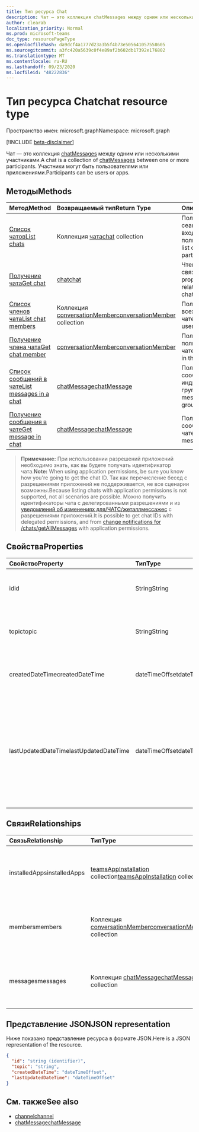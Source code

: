 ```yaml
---
title: Тип ресурса Chat
description: Чат — это коллекция chatMessages между одним или несколькими участниками.
author: clearab
localization_priority: Normal
ms.prod: microsoft-teams
doc_type: resourcePageType
ms.openlocfilehash: da9dcf4a1777d23a3b5f4b73e505641057558605
ms.sourcegitcommit: a3fc420a5639c0f4e89af2b602db17392e176802
ms.translationtype: MT
ms.contentlocale: ru-RU
ms.lasthandoff: 09/23/2020
ms.locfileid: "48222836"
---
```

# <a name="chat-resource-type"></a><span data-ttu-id="6d02f-103">Тип ресурса Chat</span><span class="sxs-lookup"><span data-stu-id="6d02f-103">chat resource type</span></span>

<span data-ttu-id="6d02f-104">Пространство имен: microsoft.graph</span><span class="sxs-lookup"><span data-stu-id="6d02f-104">Namespace: microsoft.graph</span></span>

[!INCLUDE [beta-disclaimer](../../includes/beta-disclaimer.md)]

<span data-ttu-id="6d02f-105">Чат — это коллекция [chatMessages](chatmessage.md) между одним или несколькими участниками.</span><span class="sxs-lookup"><span data-stu-id="6d02f-105">A chat is a collection of [chatMessages](chatmessage.md) between one or more participants.</span></span> <span data-ttu-id="6d02f-106">Участники могут быть пользователями или приложениями.</span><span class="sxs-lookup"><span data-stu-id="6d02f-106">Participants can be users or apps.</span></span>

## <a name="methods"></a><span data-ttu-id="6d02f-107">Методы</span><span class="sxs-lookup"><span data-stu-id="6d02f-107">Methods</span></span>

|  <span data-ttu-id="6d02f-108">Метод</span><span class="sxs-lookup"><span data-stu-id="6d02f-108">Method</span></span>       |  <span data-ttu-id="6d02f-109">Возвращаемый тип</span><span class="sxs-lookup"><span data-stu-id="6d02f-109">Return Type</span></span>  | <span data-ttu-id="6d02f-110">Описание</span><span class="sxs-lookup"><span data-stu-id="6d02f-110">Description</span></span>| <span data-ttu-id="6d02f-111">Разрешения</span><span class="sxs-lookup"><span data-stu-id="6d02f-111">Permissions</span></span> |
|:---------------|:--------|:----------|-----------|
|[<span data-ttu-id="6d02f-112">Список чатов</span><span class="sxs-lookup"><span data-stu-id="6d02f-112">List chats</span></span>](../api/chat-list.md) | <span data-ttu-id="6d02f-113">Коллекция [чата](chat.md)</span><span class="sxs-lookup"><span data-stu-id="6d02f-113">[chat](chat.md) collection</span></span> | <span data-ttu-id="6d02f-114">Получение списка сеансов, в которые входит пользователь.</span><span class="sxs-lookup"><span data-stu-id="6d02f-114">Get the list of chats a user is part of.</span></span>| <span data-ttu-id="6d02f-115">**Только делегированные**</span><span class="sxs-lookup"><span data-stu-id="6d02f-115">**Delegated only**</span></span> |
|[<span data-ttu-id="6d02f-116">Получение чата</span><span class="sxs-lookup"><span data-stu-id="6d02f-116">Get chat</span></span>](../api/chat-get.md) | [<span data-ttu-id="6d02f-117">chat</span><span class="sxs-lookup"><span data-stu-id="6d02f-117">chat</span></span>](chat.md) | <span data-ttu-id="6d02f-118">Чтение свойств и связей чата.</span><span class="sxs-lookup"><span data-stu-id="6d02f-118">Read properties and relationships of the chat.</span></span>| <span data-ttu-id="6d02f-119">**Только делегированные**</span><span class="sxs-lookup"><span data-stu-id="6d02f-119">**Delegated only**</span></span> |
|[<span data-ttu-id="6d02f-120">Список членов чата</span><span class="sxs-lookup"><span data-stu-id="6d02f-120">List chat members</span></span>](../api/conversationmember-list.md) | <span data-ttu-id="6d02f-121">Коллекция [conversationMember](conversationmember.md)</span><span class="sxs-lookup"><span data-stu-id="6d02f-121">[conversationMember](conversationmember.md) collection</span></span> | <span data-ttu-id="6d02f-122">Получение списка всех пользователей в чате.</span><span class="sxs-lookup"><span data-stu-id="6d02f-122">Get the list of all users in the chat.</span></span>| <span data-ttu-id="6d02f-123">Делегирование и приложение \*</span><span class="sxs-lookup"><span data-stu-id="6d02f-123">Delegated and application\*</span></span> |
|[<span data-ttu-id="6d02f-124">Получение члена чата</span><span class="sxs-lookup"><span data-stu-id="6d02f-124">Get chat member</span></span>](../api/conversationmember-get.md) | [<span data-ttu-id="6d02f-125">conversationMember</span><span class="sxs-lookup"><span data-stu-id="6d02f-125">conversationMember</span></span>](conversationmember.md) | <span data-ttu-id="6d02f-126">Получение одного пользователя в чате.</span><span class="sxs-lookup"><span data-stu-id="6d02f-126">Get a single user in the chat.</span></span>| <span data-ttu-id="6d02f-127">Делегирование и приложение \*</span><span class="sxs-lookup"><span data-stu-id="6d02f-127">Delegated and application\*</span></span> |
|[<span data-ttu-id="6d02f-128">Список сообщений в чате</span><span class="sxs-lookup"><span data-stu-id="6d02f-128">List messages in a chat</span></span>](../api/chat-list-message.md)  | [<span data-ttu-id="6d02f-129">chatMessage</span><span class="sxs-lookup"><span data-stu-id="6d02f-129">chatMessage</span></span>](../resources/chatmessage.md) | <span data-ttu-id="6d02f-130">Получение сообщений в индивидуальном или групповом чате.</span><span class="sxs-lookup"><span data-stu-id="6d02f-130">Get messages in a 1:1 or group chat.</span></span> | <span data-ttu-id="6d02f-131">Делегирование и приложение \*</span><span class="sxs-lookup"><span data-stu-id="6d02f-131">Delegated and application\*</span></span> |
|[<span data-ttu-id="6d02f-132">Получение сообщения в чате</span><span class="sxs-lookup"><span data-stu-id="6d02f-132">Get message in chat</span></span>](../api/chat-get-message.md)  | [<span data-ttu-id="6d02f-133">chatMessage</span><span class="sxs-lookup"><span data-stu-id="6d02f-133">chatMessage</span></span>](../resources/chatmessage.md) | <span data-ttu-id="6d02f-134">Получение одного сообщения в чате.</span><span class="sxs-lookup"><span data-stu-id="6d02f-134">Get a single message in a chat.</span></span> | <span data-ttu-id="6d02f-135">Делегирование и приложение \*</span><span class="sxs-lookup"><span data-stu-id="6d02f-135">Delegated and application\*</span></span> |

><span data-ttu-id="6d02f-136">**Примечание:** При использовании разрешений приложений необходимо знать, как вы будете получать идентификатор чата.</span><span class="sxs-lookup"><span data-stu-id="6d02f-136">**Note:** When using application permissions, be sure you know how you're going to get the chat ID.</span></span> <span data-ttu-id="6d02f-137">Так как перечисление бесед с разрешениями приложений не поддерживается, не все сценарии возможны.</span><span class="sxs-lookup"><span data-stu-id="6d02f-137">Because listing chats with application permissions is not supported, not all scenarios are possible.</span></span> <span data-ttu-id="6d02f-138">Можно получить идентификаторы чата с делегированными разрешениями и из [уведомлений об изменениях для/ЧАТС/жеталлмессажес](../api/subscription-post-subscriptions.md) с разрешениями приложений.</span><span class="sxs-lookup"><span data-stu-id="6d02f-138">It is possible to get chat IDs with delegated permissions, and from [change notifications for /chats/getAllMessages](../api/subscription-post-subscriptions.md) with application permissions.</span></span>

## <a name="properties"></a><span data-ttu-id="6d02f-139">Свойства</span><span class="sxs-lookup"><span data-stu-id="6d02f-139">Properties</span></span>

| <span data-ttu-id="6d02f-140">Свойство</span><span class="sxs-lookup"><span data-stu-id="6d02f-140">Property</span></span>   | <span data-ttu-id="6d02f-141">Тип</span><span class="sxs-lookup"><span data-stu-id="6d02f-141">Type</span></span> |<span data-ttu-id="6d02f-142">Описание</span><span class="sxs-lookup"><span data-stu-id="6d02f-142">Description</span></span>|
|:---------------|:--------|:----------|
| <span data-ttu-id="6d02f-143">id</span><span class="sxs-lookup"><span data-stu-id="6d02f-143">id</span></span>| <span data-ttu-id="6d02f-144">String</span><span class="sxs-lookup"><span data-stu-id="6d02f-144">String</span></span>| <span data-ttu-id="6d02f-145">Уникальный идентификатор чата.</span><span class="sxs-lookup"><span data-stu-id="6d02f-145">The chat's unique identifier.</span></span> <span data-ttu-id="6d02f-146">Только для чтения.</span><span class="sxs-lookup"><span data-stu-id="6d02f-146">Read-only.</span></span>|
| <span data-ttu-id="6d02f-147">topic</span><span class="sxs-lookup"><span data-stu-id="6d02f-147">topic</span></span>| <span data-ttu-id="6d02f-148">String</span><span class="sxs-lookup"><span data-stu-id="6d02f-148">String</span></span>|  <span data-ttu-id="6d02f-149">Необязательно Тема или тема чата.</span><span class="sxs-lookup"><span data-stu-id="6d02f-149">(Optional) Subject or topic for the chat.</span></span> <span data-ttu-id="6d02f-150">Доступно только для чатов групп.</span><span class="sxs-lookup"><span data-stu-id="6d02f-150">Only available for group chats.</span></span>|
| <span data-ttu-id="6d02f-151">createdDateTime</span><span class="sxs-lookup"><span data-stu-id="6d02f-151">createdDateTime</span></span>| <span data-ttu-id="6d02f-152">dateTimeOffset</span><span class="sxs-lookup"><span data-stu-id="6d02f-152">dateTimeOffset</span></span>|  <span data-ttu-id="6d02f-153">Дата и время создания чата.</span><span class="sxs-lookup"><span data-stu-id="6d02f-153">Date and time at which the chat was created.</span></span> <span data-ttu-id="6d02f-154">Только для чтения.</span><span class="sxs-lookup"><span data-stu-id="6d02f-154">Read-only.</span></span>|
| <span data-ttu-id="6d02f-155">lastUpdatedDateTime</span><span class="sxs-lookup"><span data-stu-id="6d02f-155">lastUpdatedDateTime</span></span>| <span data-ttu-id="6d02f-156">dateTimeOffset</span><span class="sxs-lookup"><span data-stu-id="6d02f-156">dateTimeOffset</span></span>|  <span data-ttu-id="6d02f-157">Дата и время переименования чата или изменения членства.</span><span class="sxs-lookup"><span data-stu-id="6d02f-157">Date and time at which the chat was renamed or membership changed.</span></span> <span data-ttu-id="6d02f-158">Ластупдатеддатетиме не обновляется при отправке сообщения в чат.</span><span class="sxs-lookup"><span data-stu-id="6d02f-158">lastUpdatedDateTime is not updated when a message is sent to the chat.</span></span> <span data-ttu-id="6d02f-159">Только для чтения.</span><span class="sxs-lookup"><span data-stu-id="6d02f-159">Read-only.</span></span>|

## <a name="relationships"></a><span data-ttu-id="6d02f-160">Связи</span><span class="sxs-lookup"><span data-stu-id="6d02f-160">Relationships</span></span>

| <span data-ttu-id="6d02f-161">Связь</span><span class="sxs-lookup"><span data-stu-id="6d02f-161">Relationship</span></span> | <span data-ttu-id="6d02f-162">Тип</span><span class="sxs-lookup"><span data-stu-id="6d02f-162">Type</span></span> |<span data-ttu-id="6d02f-163">Описание</span><span class="sxs-lookup"><span data-stu-id="6d02f-163">Description</span></span>|
|:---------------|:--------|:----------|
| <span data-ttu-id="6d02f-164">installedApps</span><span class="sxs-lookup"><span data-stu-id="6d02f-164">installedApps</span></span> | <span data-ttu-id="6d02f-165">[teamsAppInstallation](teamsappinstallation.md) collection</span><span class="sxs-lookup"><span data-stu-id="6d02f-165">[teamsAppInstallation](teamsappinstallation.md) collection</span></span> | <span data-ttu-id="6d02f-166">Коллекция всех приложений в чате.</span><span class="sxs-lookup"><span data-stu-id="6d02f-166">A collection of all the apps in the chat.</span></span> <span data-ttu-id="6d02f-167">Допускается значение null.</span><span class="sxs-lookup"><span data-stu-id="6d02f-167">Nullable.</span></span> |
| <span data-ttu-id="6d02f-168">members</span><span class="sxs-lookup"><span data-stu-id="6d02f-168">members</span></span> | <span data-ttu-id="6d02f-169">Коллекция [conversationMember](conversationmember.md)</span><span class="sxs-lookup"><span data-stu-id="6d02f-169">[conversationMember](conversationmember.md) collection</span></span> | <span data-ttu-id="6d02f-170">Коллекция всех людей в чате.</span><span class="sxs-lookup"><span data-stu-id="6d02f-170">A collection of all people in the chat.</span></span> <span data-ttu-id="6d02f-171">Допускается значение null.</span><span class="sxs-lookup"><span data-stu-id="6d02f-171">Nullable.</span></span> |
| <span data-ttu-id="6d02f-172">messages</span><span class="sxs-lookup"><span data-stu-id="6d02f-172">messages</span></span> | <span data-ttu-id="6d02f-173">Коллекция [chatMessage](chatmessage.md)</span><span class="sxs-lookup"><span data-stu-id="6d02f-173">[chatMessage](chatmessage.md) collection</span></span> | <span data-ttu-id="6d02f-174">Коллекция всех сообщений в чате.</span><span class="sxs-lookup"><span data-stu-id="6d02f-174">A collection of all the messages in the chat.</span></span> <span data-ttu-id="6d02f-175">Допускается значение null.</span><span class="sxs-lookup"><span data-stu-id="6d02f-175">Nullable.</span></span> |

## <a name="json-representation"></a><span data-ttu-id="6d02f-176">Представление JSON</span><span class="sxs-lookup"><span data-stu-id="6d02f-176">JSON representation</span></span>

<span data-ttu-id="6d02f-177">Ниже показано представление ресурса в формате JSON.</span><span class="sxs-lookup"><span data-stu-id="6d02f-177">Here is a JSON representation of the resource.</span></span>

<!-- {
  "blockType": "resource",
  "keyProperty": "id",
  "@odata.type": "microsoft.graph.chat"
}-->

```json
{
  "id": "string (identifier)",
  "topic": "string",
  "createdDateTime": "dateTimeOffset",
  "lastUpdatedDateTime": "dateTimeOffset"
}
```

## <a name="see-also"></a><span data-ttu-id="6d02f-178">См. также</span><span class="sxs-lookup"><span data-stu-id="6d02f-178">See also</span></span>

- [<span data-ttu-id="6d02f-179">channel</span><span class="sxs-lookup"><span data-stu-id="6d02f-179">channel</span></span>](channel.md)
- [<span data-ttu-id="6d02f-180">chatMessage</span><span class="sxs-lookup"><span data-stu-id="6d02f-180">chatMessage</span></span>](chatmessage.md)

<!-- uuid: 8fcb5dbc-d5aa-4681-8e31-b001d5168d79
2015-10-25 14:57:30 UTC -->
<!--
{
  "type": "#page.annotation",
  "description": "chat resource",
  "keywords": "",
  "section": "documentation",
  "tocPath": ""
}
-->


